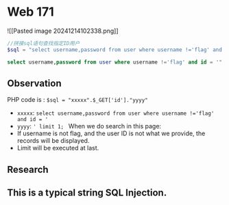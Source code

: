 # Web 171
![[Pasted image 20241214102338.png]]
```PHP
//拼接sql语句查找指定ID用户
$sql = "select username,password from user where username !='flag' and id = '".$_GET['id']."' limit 1;";
```

```SQL
select username,password from user where username !='flag' and id = '".$_GET['id']."' limit 1;
```
## Observation
PHP code is : `$sql = "xxxxx".$_GET['id']."yyyy"`
- `xxxxx`: `select username,password from user where username !='flag' and id = '`
- `yyyy`: `' limit 1; `
When we do search in this page:
- If username is not flag, and the user ID is not what we provide, the records will be displayed.
- Limit will be executed at last.
## Research

This is a typical string **SQL Injection**.
- 